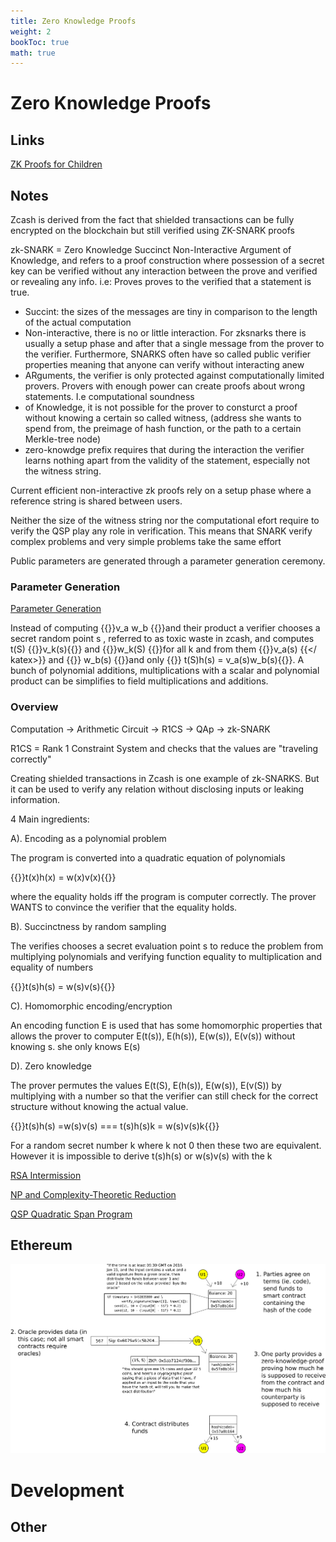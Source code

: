 ```yaml
---
title: Zero Knowledge Proofs
weight: 2
bookToc: true
math: true
---
```


# Zero Knowledge Proofs

## Links
[ZK Proofs for Children](http://pages.cs.wisc.edu/~mkowalcz/628.pdf)  

## Notes
Zcash is derived from the fact that shielded transactions can be fully encrypted on the blockchain but still verified using ZK-SNARK proofs

zk-SNARK = Zero Knowledge Succinct Non-Interactive Argument of Knowledge, and refers to a proof construction where possession of a secret key can be verified without any interaction between the prove and verified or revealing any info. i.e: Proves proves to the verified that a statement is true.

- Succint: the sizes of the messages are tiny in comparison to the length of the actual computation
- Non-interactive, there is no or little interaction. For zksnarks there is usually a setup phase and after that a single message from the prover to the verifier. Furthermore, SNARKS often have so called public verifier properties meaning that anyone can verify without interacting anew
- ARguments, the verifier is only protected against computationally limited provers. Provers with enough power can create proofs about wrong statements. I.e computational soundness
- of Knowledge, it is not possible for the prover to consturct a proof without knowing a certain so called witness, (address she wants to spend from, the preimage of hash function, or the path to a certain Merkle-tree node)
- zero-knowdge prefix requires that during the interaction the verifier learns nothing apart from the validity of the statement, especially not the witness string.

Current efficient non-interactive zk proofs rely on a setup phase where a reference string is shared between users.

Neither the size of the witness string nor the computational efort require to verify the QSP play any role in verification. This means that SNARK verify complex problems and very simple problems take the same effort

Public parameters are generated through a parameter generation ceremony.

### Parameter Generation

[Parameter Generation](parameter_generation/)

Instead of computing {{<katex>}}v_a w_b {{</katex>}}and their product a verifier chooses a secret random point s , referred to as toxic waste in zcash, and computes t(S) {{<katex>}}v_k(s){{</katex>}} and {{<katex>}}w_k(S) {{</katex>}}for all k and from them {{<katex>}}v_a(s) {{</ katex>}} and  {{<katex>}} w_b(s)  {{</katex>}}and only {{<katex>}} t(S)h(s) = v_a(s)w_b(s){{</katex>}}. A bunch of polynomial additions, multiplications with a scalar and polynomial product can be simplifies to field multiplications and additions.

### Overview

Computation → Arithmetic Circuit → R1CS → QAp → zk-SNARK

R1CS = Rank 1 Constraint System and checks that the values are "traveling correctly"

Creating shielded transactions in Zcash is one example of zk-SNARKS. But it can be used to verify any relation without disclosing inputs or leaking information.

4 Main ingredients:

A). Encoding as a polynomial problem

The program is converted into a quadratic equation of polynomials 

{{<katex>}}t(x)h(x) = w(x)v(x){{</katex>}}

where the equality holds iff the program is computer correctly. The prover WANTS to convince the verifier that the equality holds.

B). Succinctness by random sampling

The verifies chooses a secret evaluation point s to reduce the problem from multiplying polynomials and verifying function equality to multiplication and equality of numbers

{{<katex>}}t(s)h(s) = w(s)v(s){{</katex>}}

C). Homomorphic encoding/encryption 

An encoding function E is used that has some homomorphic properties that allows the prover to computer E(t(s)), E(h(s)), E(w(s)), E(v(s)) without knowing s. she only knows E(s)

D). Zero knowledge

The prover permutes the values E(t(S), E(h(s)), E(w(s)), E(v(S)) by multiplying with a number so that the verifier can still check for the correct structure without knowing the actual value.

{{<katex>}}t(s)h(s) =w(s)v(s) === t(s)h(s)k = w(s)v(s)k{{</katex>}}

For a random secret number k where k not 0 then these two are equivalent. However it is impossible to derive t(s)h(s) or w(s)v(s) with the k

[RSA Intermission](http://localhost:1313/docs/zk_proof/rsa_intermission/)

[NP and Complexity-Theoretic Reduction](np/)

[QSP Quadratic Span Program](qsp/)

## Ethereum

![](Untitled.png)


# Development

## Other